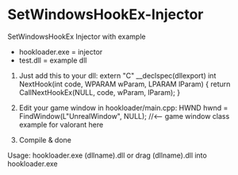 # SetWindowsHookEx-Injector
SetWindowsHookEx Injector with example

- hookloader.exe = injector
- test.dll = example dll


1. Just add this to your dll:
extern "C" __declspec(dllexport) int NextHook(int code, WPARAM wParam, LPARAM lParam) {
	return CallNextHookEx(NULL, code, wParam, lParam);
}

2. Edit your game window in hookloader/main.cpp:
HWND hwnd = FindWindow(L"UnrealWindow", NULL); //<-- game window class example for valorant here

3. Compile & done

Usage: hookloader.exe (dllname).dll or drag (dllname).dll into hookloader.exe
